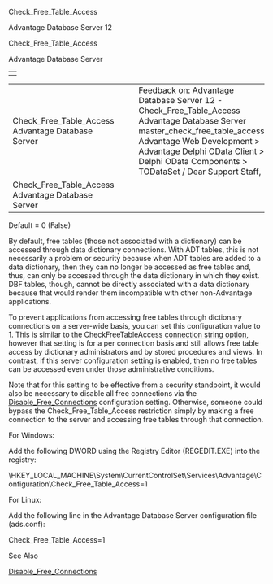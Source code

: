 Check\_Free\_Table\_Access




Advantage Database Server 12  

Check\_Free\_Table\_Access

Advantage Database Server

|  |
| --- |
|  |

|  |  |  |  |  |
| --- | --- | --- | --- | --- |
| Check\_Free\_Table\_Access  Advantage Database Server |  |  | Feedback on: Advantage Database Server 12 - Check\_Free\_Table\_Access Advantage Database Server master\_check\_free\_table\_access Advantage Web Development > Advantage Delphi OData Client > Delphi OData Components > TODataSet / Dear Support Staff, |  |
| Check\_Free\_Table\_Access  Advantage Database Server |  |  |  |  |

Default = 0 (False)

By default, free tables (those not associated with a dictionary) can be accessed through data dictionary connections. With ADT tables, this is not necessarily a problem or security because when ADT tables are added to a data dictionary, then they can no longer be accessed as free tables and, thus, can only be accessed through the data dictionary in which they exist. DBF tables, though, cannot be directly associated with a data dictionary because that would render them incompatible with other non-Advantage applications.

To prevent applications from accessing free tables through dictionary connections on a server-wide basis, you can set this configuration value to 1. This is similar to the CheckFreeTableAccess [connection string option](ace_adsconnect101.htm), however that setting is for a per connection basis and still allows free table access by dictionary administrators and by stored procedures and views. In contrast, if this server configuration setting is enabled, then no free tables can be accessed even under those administrative conditions.

Note that for this setting to be effective from a security standpoint, it would also be necessary to disable all free connections via the [Disable\_Free\_Connections](master_disable_free_connections.htm) configuration setting. Otherwise, someone could bypass the Check\_Free\_Table\_Access restriction simply by making a free connection to the server and accessing free tables through that connection.

For Windows:

Add the following DWORD using the Registry Editor (REGEDIT.EXE) into the registry:

\\HKEY\_LOCAL\_MACHINE\System\CurrentControlSet\Services\Advantage\Configuration\Check\_Free\_Table\_Access=1

For Linux:

Add the following line in the Advantage Database Server configuration file (ads.conf):

Check\_Free\_Table\_Access=1

See Also

[Disable\_Free\_Connections](master_disable_free_connections.htm)